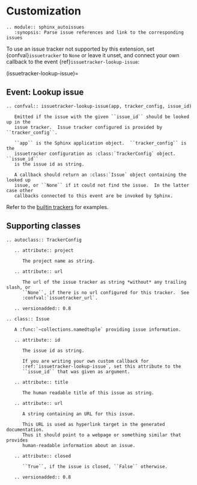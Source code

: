 # Customization

```{eval-rst}
.. module:: sphinx_autoissues
   :synopsis: Parse issue references and link to the corresponding issues
```

To use an issue tracker not supported by this extension, set {confval}`issuetracker` to `None` or
leave it unset, and connect your own callback to the event {ref}`issuetracker-lookup-issue`:

(issuetracker-lookup-issue)=

## Event: Lookup issue

```{eval-rst}
.. confval:: issuetracker-lookup-issue(app, tracker_config, issue_id)

   Emitted if the issue with the given ``issue_id`` should be looked up in the
   issue tracker.  Issue tracker configured is provided by ``tracker_config``.

   ``app`` is the Sphinx application object.  ``tracker_config`` is the
   issuetracker configuration as :class:`TrackerConfig` object.  ``issue_id``
   is the issue id as string.

   A callback should return an :class:`Issue` object containing the looked up
   issue, or ``None`` if it could not find the issue.  In the latter case other
   callbacks connected to this event are be invoked by Sphinx.
```

Refer to the [builtin trackers] for examples.

## Supporting classes

```{eval-rst}
.. autoclass:: TrackerConfig

   .. attribute:: project

      The project name as string.

   .. attribute:: url

      The url of the issue tracker as string *without* any trailing slash, or
      ``None``, if there is no url configured for this tracker.  See
      :confval:`issuetracker_url`.

   .. versionadded:: 0.8
```

```{eval-rst}
.. class:: Issue

   A :func:`~collections.namedtuple` providing issue information.

   .. attribute:: id

      The issue id as string.

      If you are writing your own custom callback for
      :ref:`issuetracker-lookup-issue`, set this attribute to the
      ``issue_id`` that was given as argument.

   .. attribute:: title

      The human readable title of this issue as string.

   .. attribute:: url

      A string containing an URL for this issue.

      This URL is used as hyperlink target in the generated documentation.
      Thus it should point to a webpage or something similar that provides
      human-readable information about an issue.

   .. attribute:: closed

      ``True``, if the issue is closed, ``False`` otherwise.

   .. versionadded:: 0.8
```

[builtin trackers]:
  https://github.com/lunaryorn/sphinx_autoissues/blob/master/sphinx_autoissues/resolvers.py
